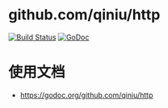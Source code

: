 github.com/qiniu/http
===============

[![Build Status](https://travis-ci.org/qiniu/http.svg?branch=master)](https://travis-ci.org/qiniu/http) [![GoDoc](https://godoc.org/github.com/qiniu/http?status.svg)](https://godoc.org/github.com/qiniu/http)

# 使用文档

* https://godoc.org/github.com/qiniu/http

